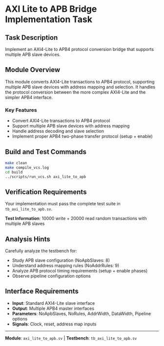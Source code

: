 # AXI Lite to APB Bridge Implementation Task

## Task Description
Implement an AXI4-Lite to APB4 protocol conversion bridge that supports multiple APB slave devices.

## Module Overview
This module converts AXI4-Lite transactions to APB4 protocol, supporting multiple APB slave devices with address mapping and selection. It handles the protocol conversion between the more complex AXI4-Lite and the simpler APB4 interface.

### Key Features
- Convert AXI4-Lite transactions to APB4 protocol
- Support multiple APB slave devices with address mapping
- Handle address decoding and slave selection
- Implement proper APB4 two-phase transfer protocol (setup + enable)

## Build and Test Commands
```bash
make clean
make compile_vcs.log
cd build
../scripts/run_vcs.sh axi_lite_to_apb
```

## Verification Requirements
Your implementation must pass the complete test suite in `tb_axi_lite_to_apb.sv`.

**Test Information**: 10000 write + 20000 read random transactions with multiple APB slaves

## Analysis Hints
Carefully analyze the testbench for:
- Study APB slave configuration (NoApbSlaves: 8)
- Understand address mapping rules (NoAddrRules: 9)
- Analyze APB protocol timing requirements (setup + enable phases)
- Observe pipeline configuration options

## Interface Requirements
- **Input**: Standard AXI4-Lite slave interface
- **Output**: Multiple APB4 master interfaces
- **Parameters**: NoApbSlaves, NoRules, AddrWidth, DataWidth, Pipeline options
- **Signals**: Clock, reset, address map inputs

---
**Module**: `axi_lite_to_apb.sv` | **Testbench**: `tb_axi_lite_to_apb.sv`
